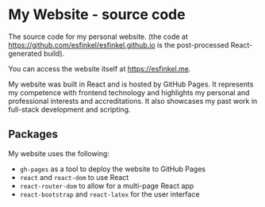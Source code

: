 # My Website - source code
The source code for my personal website. (the code at https://github.com/esfinkel/esfinkel.github.io is the post-processed React-generated build).

You can access the website itself at https://esfinkel.me.

My website was built in React and is hosted by GitHub Pages. It represents my competence with frontend technology and highlights my personal and professional interests and accreditations. It also showcases my past work in full-stack development and scripting.

## Packages
My website uses the following:
* `gh-pages` as a tool to deploy the website to GitHub Pages
* `react` and `react-dom` to use React
* `react-router-dom` to allow for a multi-page React app
* `react-bootstrap` and `react-latex` for the user interface